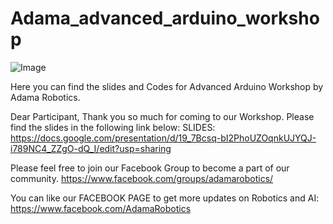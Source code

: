# Adama_advanced_arduino_workshop

![Image](https://cdn.shopify.com/s/files/1/0049/0894/1382/files/Advancedworkshop2_1024x1024.png?v=1541833145)

Here you can find the slides and Codes for Advanced Arduino Workshop by Adama Robotics.

Dear Participant, Thank you so much for coming to our Workshop. Please find the slides in the following link below:
SLIDES:
https://docs.google.com/presentation/d/19_7Bcsq-bI2PhoUZOqnkUJYQJ-i789NC4_ZZgO-dQ_I/edit?usp=sharing 

Please feel free to join our Facebook Group to become a part of our community. https://www.facebook.com/groups/adamarobotics/

You can like our FACEBOOK PAGE to get more updates on Robotics and AI: https://www.facebook.com/AdamaRobotics
